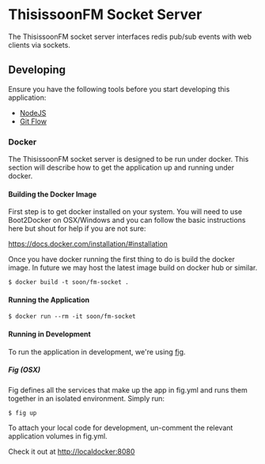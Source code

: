 # ThisissoonFM Socket Server

The ThisissoonFM socket server interfaces redis pub/sub events with web clients via sockets.

## Developing ##

Ensure you have the following tools before you start developing this application:

* [NodeJS](http://nodejs.org/)
* [Git Flow](https://github.com/nvie/gitflow)

### Docker

The ThisissoonFM socket server is designed to be run under docker. This section will describe how to get the application up and running under docker.

#### Building the Docker Image

First step is to get docker installed on your system. You will need to use Boot2Docker on OSX/Windows and you can follow the basic instructions here but shout for help if you are not sure:

https://docs.docker.com/installation/#installation

Once you have docker running the first thing to do is build the docker image. In future we may host the latest image build on docker hub or similar.

    $ docker build -t soon/fm-socket .

#### Running the Application

    $ docker run --rm -it soon/fm-socket

#### Running in Development

To run the application in development, we're using [fig](http://www.fig.sh/).

##### Fig (OSX)
Fig defines all the services that make up the app in fig.yml and runs them together in an isolated environment. Simply run:

    $ fig up

To attach your local code for development, un-comment the relevant application volumes in fig.yml.

Check it out at [http://localdocker:8080](http://localdocker:8080)
